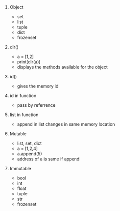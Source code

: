 1. Object
    - set
    - list
    - tuple
    - dict
    - frozenset

2. dir()
    - a = [1,2]
    - print(dir(a))
    - displays the methods available for the object

3. id()
    - gives the memory id

4. id in function
    - pass by referrence

5. list in function
    - append in list changes in same memory location

11. Mutable
    - list, set, dict
    - a = [1,2,4]
    - a.append(5)
    - address of a is same if append
4. Immutable
    - bool
    - int   
    - float
    - tuple
    - str
    - frozenset